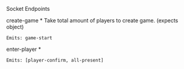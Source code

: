 Socket Endpoints

create-game
	* Take total amount of players to create game. (expects object)

	Emits: game-start

enter-player
	*

	Emits: [player-confirm, all-present]
